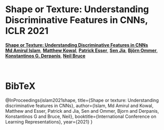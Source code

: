 #  Shape or Texture: Understanding Discriminative Features in CNNs, ICLR 2021

**[Shape or Texture: Understanding Discriminative Features in CNNs](https://openreview.net/forum?id=NcFEZOi-rLa)**
<br>
**[Md Amirul Islam](https://www.cs.ryerson.ca/~amirul/)**, **[Matthew Kowal](https://mkowal2.github.io/)**, **[Patrick Esser](https://github.com/pesser/)**, **[Sen Jia](https://scholar.google.com/citations?user=WOsy1foAAAAJ&hl=en)**, **[Björn Ommer](https://hci.iwr.uni-heidelberg.de/people/bommer)**, **[Konstantinos G. Derpanis](https://www.cs.ryerson.ca/~kosta/)**, **[Neil Bruce](http://socs.uoguelph.ca/~brucen/)** 

<br>

# BibTeX

 @InProceedings{islam2021shape,
  title={Shape or texture: Understanding discriminative features in CNNs},
  author={Islam, Md Amirul and Kowal, Matthew and Esser, Patrick and Jia, Sen and Ommer, Bjorn and Derpanis, Konstantinos G and Bruce, Neil},
  booktitle={International Conference on Learning Representations},
  year={2021}
}


